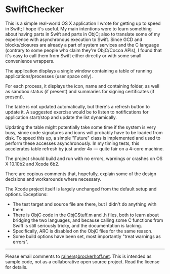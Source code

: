 SwiftChecker
============

This is a simple real-world OS X application I wrote for getting up to speed in Swift; I hope it's useful. My main intentions were to learn something about having parts in Swift and parts in ObjC; also to translate some of my experience with asynchronous execution to Swift. Since GCD and blocks/closures are already a part of system services and the C language (contrary to some people who claim they're ObjC/Cocoa APIs), I found that it's easy to call them from Swift either directly or with some small convenience wrappers.

The application displays a single window containing a table of running applications/processes (user space only).

For each process, it displays the icon, name and containing folder, as well as sandbox status (if present) and summaries for signing certificates (if present).

The table is not updated automatically, but there's a refresh button to update it. A suggested exercise would be to listen to notifications for application start/stop and update the list dynamically.

Updating the table might potentially take some time if the system is very busy, since code signatures and icons will probably have to be loaded from disk. To speed this up, a simple "Future" class is implemented and used to perform these accesses asynchronously. In my timing tests, this accelerates table refresh by just under 4x — quite fair on a 4-core machine.

The project should build and run with no errors, warnings or crashes on OS X 10.10b2 and Xcode 6b2.

There are copious comments that, hopefully, explain some of the design decisions and workarounds where necessary.

The Xcode project itself is largely unchanged from the default setup and options. Exceptions:
- The test target and source file are there, but I didn't do anything with them.
- There is ObjC code in the ObjCStuff.m and .h files, both to learn about bridging the two languages, and because calling some C functions from Swift is still seriously tricky, and the documentation is lacking.
- Specifically, ARC is disabled on the ObjC files for the same reason.
- Some build options have been set, most importantly "treat warnings as errors".

---
Please email comments to <rainer@brockerhoff.net>. This is intended as sample code, not as a collaborative open source project. Read the license for details.